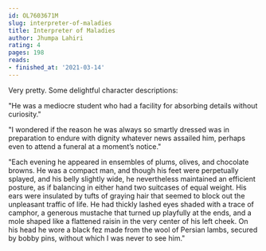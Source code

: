 ```yaml
---
id: OL7603671M
slug: interpreter-of-maladies
title: Interpreter of Maladies
author: Jhumpa Lahiri
rating: 4
pages: 198
reads:
- finished_at: '2021-03-14'
---
```

Very pretty. Some delightful character descriptions:

"He was a mediocre student who had a facility for absorbing details without curiosity."

"I wondered if the reason he was always so smartly dressed was in preparation to endure with dignity whatever news assailed him, perhaps even to attend a funeral at a moment’s notice."

"Each evening he appeared in ensembles of plums, olives, and chocolate browns. He was a compact man, and though his feet were perpetually splayed, and his belly slightly wide, he nevertheless maintained an efficient posture, as if balancing in either hand two suitcases of equal weight. His ears were insulated by tufts of graying hair that seemed to block out the unpleasant traffic of life. He had thickly lashed eyes shaded with a trace of camphor, a generous mustache that turned up playfully at the ends, and a mole shaped like a flattened raisin in the very center of his left cheek. On his head he wore a black fez made from the wool of Persian lambs, secured by bobby pins, without which I was never to see him."
